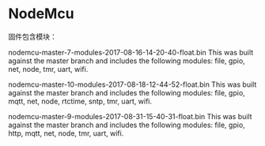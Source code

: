 # NodeMcu
固件包含模块：

nodemcu-master-7-modules-2017-08-16-14-20-40-float.bin
This was built against the master branch and includes the following modules: file, gpio, net, node, tmr, uart, wifi.

nodemcu-master-10-modules-2017-08-18-12-44-52-float.bin
This was built against the master branch and includes the following modules: file, gpio, mqtt, net, node, rtctime, sntp, tmr, uart, wifi.

nodemcu-master-9-modules-2017-08-31-15-40-31-float.bin
This was built against the master branch and includes the following modules: file, gpio, http, mqtt, net, node, tmr, uart, wifi.
